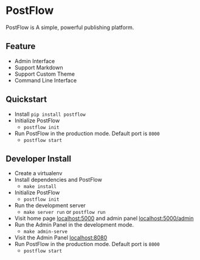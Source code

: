 # PostFlow

PostFlow is A simple, powerful publishing platform.

## Feature

* Admin Interface
* Support Markdown
* Support Custom Theme
* Command Line Interface

## Quickstart

* Install
    `pip install postflow`
* Initialize PostFlow
    * `postflow init`
* Run PostFlow in the production mode. Default port is `8000`
    * `postflow start`

## Developer Install

* Create a virtualenv
* Install dependencies and PostFlow
    * `make install`
* Initialize PostFlow
    * `postflow init`
* Run the development server
    * `make server run` or `postflow run`
* Visit home page [localhost:5000](http://localhost:5000) and admin panel [localhost:5000/admin](http://localhost:5000/admin)
* Run the Admin Panel in the development mode.
    * `make admin-serve`
* Visit the Admin Panel [localhost:8080](http://localhost:8080)
* Run PostFlow in the production mode. Default port is `8000`
    * `postflow start`